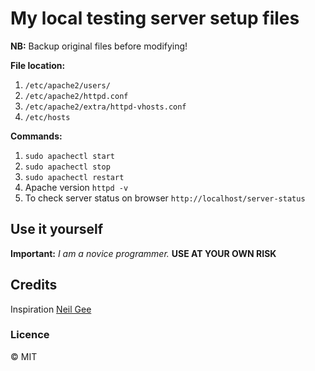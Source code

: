 # My local testing server setup files

**NB:** Backup original files before modifying!

**File location:**

1. `/etc/apache2/users/`
2. `/etc/apache2/httpd.conf`
3. `/etc/apache2/extra/httpd-vhosts.conf`
4. `/etc/hosts`

**Commands:**

1. `sudo apachectl start`
2. `sudo apachectl stop`
3. `sudo apachectl restart`
4. Apache version `httpd -v`
5. To check server status on browser `http://localhost/server-status`

## Use it yourself

**Important:**  *I am a novice programmer.*  **USE AT YOUR OWN RISK**



## Credits

Inspiration [Neil Gee](https://coolestguidesontheplanet.com/get-apache-mysql-php-phpmyadmin-working-osx-10-9-mavericks/)

### Licence

© MIT
